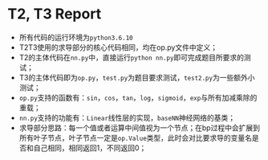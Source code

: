 # T2, T3 Report
- 所有代码的运行环境为`python3.6.10`
- T2T3使用的求导部分的核心代码相同，均在op.py文件中定义；
- T2的主体代码在`nn.py`中，直接运行`python nn.py`即可完成题目所要求的测试；
- T3的主体代码即为`op.py`，`test.py`为题目要求测试，`test2.py`为一些额外小测试；
- `op.py`支持的函数有：`sin`，`cos`，`tan`，`log`，`sigmoid`，`exp`与所有加减乘除的重载；
- `nn.py`支持的功能有：`Linear`线性层的实现，`baseNN`神经网络的基类；
- 求导部分思路：每一个值或者运算中间值视为一个节点；在bp过程中会扩展到所有叶子节点，叶子节点一定是`op.Value`类型，此时会对比要求导的变量名是否和自己相同，相同返回1，不同返回0；